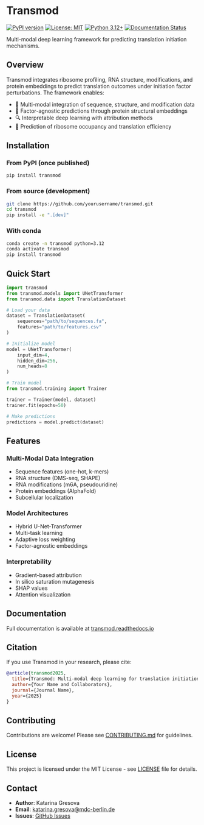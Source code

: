 # Transmod

[![PyPI version](https://badge.fury.io/py/transmod.svg)](https://badge.fury.io/py/transmod)
[![License: MIT](https://img.shields.io/badge/License-MIT-yellow.svg)](https://opensource.org/licenses/MIT)
[![Python 3.12+](https://img.shields.io/badge/python-3.12+-blue.svg)](https://www.python.org/downloads/)
[![Documentation Status](https://readthedocs.org/projects/transmod/badge/?version=latest)](https://transmod.readthedocs.io/en/latest/?badge=latest)

Multi-modal deep learning framework for predicting translation initiation mechanisms.

## Overview

Transmod integrates ribosome profiling, RNA structure, modifications, and protein embeddings to predict translation outcomes under initiation factor perturbations. The framework enables:

- 🧬 Multi-modal integration of sequence, structure, and modification data
- 🤖 Factor-agnostic predictions through protein structural embeddings
- 🔍 Interpretable deep learning with attribution methods
- 🎯 Prediction of ribosome occupancy and translation efficiency

## Installation

### From PyPI (once published)
```bash
pip install transmod
```

### From source (development)
```bash
git clone https://github.com/yourusername/transmod.git
cd transmod
pip install -e ".[dev]"
```

### With conda
```bash
conda create -n transmod python=3.12
conda activate transmod
pip install transmod
```

## Quick Start

```python
import transmod
from transmod.models import UNetTransformer
from transmod.data import TranslationDataset

# Load your data
dataset = TranslationDataset(
    sequences="path/to/sequences.fa",
    features="path/to/features.csv"
)

# Initialize model
model = UNetTransformer(
    input_dim=4,
    hidden_dim=256,
    num_heads=8
)

# Train model
from transmod.training import Trainer

trainer = Trainer(model, dataset)
trainer.fit(epochs=50)

# Make predictions
predictions = model.predict(dataset)
```

## Features

### Multi-Modal Data Integration
- Sequence features (one-hot, k-mers)
- RNA structure (DMS-seq, SHAPE)
- RNA modifications (m6A, pseudouridine)
- Protein embeddings (AlphaFold)
- Subcellular localization

### Model Architectures
- Hybrid U-Net-Transformer
- Multi-task learning
- Adaptive loss weighting
- Factor-agnostic embeddings

### Interpretability
- Gradient-based attribution
- In silico saturation mutagenesis
- SHAP values
- Attention visualization

## Documentation

Full documentation is available at [transmod.readthedocs.io](https://transmod.readthedocs.io)

## Citation

If you use Transmod in your research, please cite:

```bibtex
@article{transmod2025,
  title={Transmod: Multi-modal deep learning for translation initiation prediction},
  author={Your Name and Collaborators},
  journal={Journal Name},
  year={2025}
}
```

## Contributing

Contributions are welcome! Please see [CONTRIBUTING.md](CONTRIBUTING.md) for guidelines.

## License

This project is licensed under the MIT License - see [LICENSE](LICENSE) file for details.

## Contact

- **Author**: Katarina Gresova
- **Email**: katarina.gresova@mdc-berlin.de
- **Issues**: [GitHub Issues](https://github.com/katarinagresova/transmod/issues)
```